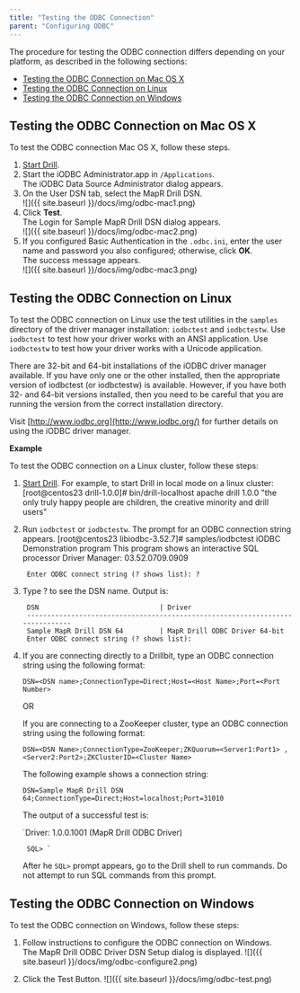 ```yaml
---
title: "Testing the ODBC Connection"
parent: "Configuring ODBC"
---
```

The procedure for testing the ODBC connection differs depending on your platform, as described in the following sections:

* [Testing the ODBC Connection on Mac OS X]({{site.baseurl}}/docs/testing-the-odbc-connection/#testing-the-odbc-connection-on-mac-os-x)
* [Testing the ODBC Connection on Linux]({{site.baseurl}}/docs/testing-the-odbc-connection/#testing-the-odbc-connection-on-linux)
* [Testing the ODBC Connection on Windows]({{site.baseurl}}/docs/testing-the-odbc-connection/#testing-the-odbc-connection-on-windows)

## Testing the ODBC Connection on Mac OS X

To test the ODBC connection Mac OS X, follow these steps.

1. [Start Drill]({{site.baseurl}}/docs/starting-drill-on-linux-and-mac-os-x/).  
2. Start the iODBC Administrator.app in `/Applications`.  
   The iODBC Data Source Administrator dialog appears.  
2. On the User DSN tab, select the MapR Drill DSN.  
   ![]({{ site.baseurl }}/docs/img/odbc-mac1.png)  
3. Click **Test**.  
   The Login for Sample MapR Drill DSN dialog appears.  
   ![]({{ site.baseurl }}/docs/img/odbc-mac2.png)  
4. If you configured Basic Authentication in the `.odbc.ini`, enter the user name and password you also configured; otherwise, click **OK**.  
   The success message appears.  
   ![]({{ site.baseurl }}/docs/img/odbc-mac3.png)  

## Testing the ODBC Connection on Linux

To test the ODBC connection on Linux use the test utilities in the `samples` directory of the driver manager installation: `iodbctest` and `iodbctestw`. Use `iodbctest` to
test how your driver works with an ANSI application. Use `iodbctestw` to test
how your driver works with a Unicode application.

There are 32-bit and 64-bit installations of the iODBC driver manager available. If you have only one or the other installed, then the appropriate version of iodbctest (or iodbctestw) is available. However, if you have both 32- and 64-bit versions installed, then you need to be careful that you are running the version from the correct installation directory.

Visit [http://www.iodbc.org](http://www.iodbc.org/) for further details on
using the iODBC driver manager.

**Example**

To test the ODBC connection on a Linux cluster, follow these steps:

1. [Start Drill]({{site.baseurl}}/docs/starting-drill-on-linux-and-mac-os-x/). For example, to start Drill in local mode on a linux cluster:
        [root@centos23 drill-1.0.0]# bin/drill-localhost
        apache drill 1.0.0 
        "the only truly happy people are children, the creative minority and drill users"

2. Run `iodbctest` or `iodbctestw`. 
   The prompt for an ODBC connection string appears.
        [root@centos23 libiodbc-3.52.7]# samples/iodbctest
        iODBC Demonstration program
        This program shows an interactive SQL processor
        Driver Manager: 03.52.0709.0909

        Enter ODBC connect string (? shows list): ?

3. Type ? to see the DSN name.
   Output is:

        DSN                              | Driver                                  
        ------------------------------------------------------------------------------
        Sample MapR Drill DSN 64         | MapR Drill ODBC Driver 64-bit           
        Enter ODBC connect string (? shows list):

4. If you are connecting directly to a Drillbit, type an ODBC connection string using the following format:

     `DSN=<DSN name>;ConnectionType=Direct;Host=<Host Name>;Port=<Port Number>`
     
     OR
     
     If you are connecting to a ZooKeeper cluster, type an ODBC connection string using the following format:

     `DSN=<DSN Name>;ConnectionType=ZooKeeper;ZKQuorum=<Server1:Port1>
,<Server2:Port2>;ZKClusterID=<Cluster Name>`

   The following example shows a connection string:

   `DSN=Sample MapR Drill DSN 64;ConnectionType=Direct;Host=localhost;Port=31010`

   The output of a successful test is:

   `Driver: 1.0.0.1001 (MapR Drill ODBC Driver)

        SQL> `

     After he `SQL>` prompt appears, go to the Drill shell to run commands. Do not attempt to run SQL commands from this prompt.

## Testing the ODBC Connection on Windows

To test the ODBC connection on Windows, follow these steps:

1. Follow instructions to configure the ODBC connection on Windows.  
   The MapR Drill ODBC Driver DSN Setup dialog is displayed.
   ![]({{ site.baseurl }}/docs/img/odbc-configure2.png)

2. Click the Test Button.
   ![]({{ site.baseurl }}/docs/img/odbc-test.png)

